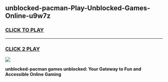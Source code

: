 
## unblocked-pacman-Play-Unblocked-Games-Online-u9w7z
<h3>
<a href="https://premium76.site?title=unblocked-pacman&ref=25A">CLICK TO PLAY</a></h3>
<hr>

<h3>
<a href="https://premium76.site?title=unblocked-pacman&ref=25A">CLICK 2 PLAY</a>
  
</h3>

<a href="https://premium76.site?title=unblocked-pacman&ref=25A"><img src="https://clearcache.store/games.png"></a>


**unblocked-pacman games unblocked: Your Gateway to Fun and Accessible Online Gaming**
